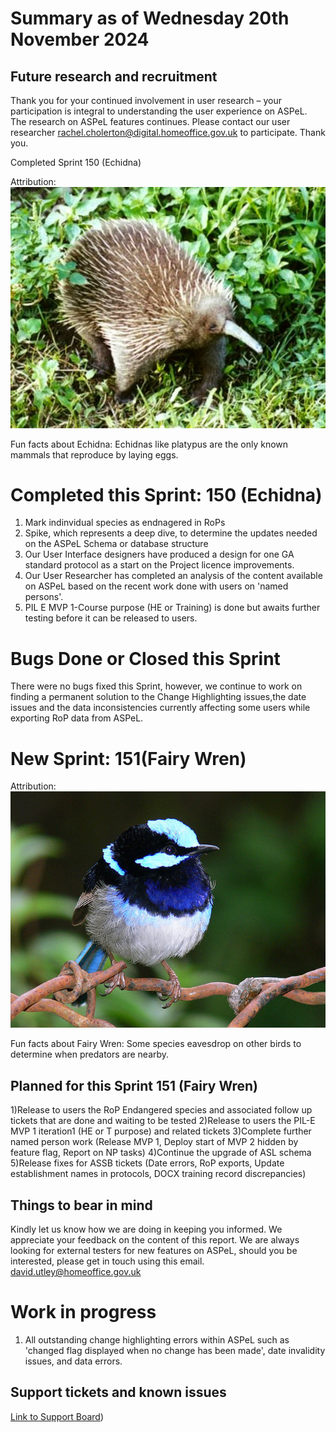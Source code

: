 # Summary as of Wednesday 20th November 2024



## Future research and recruitment 

Thank you for your continued involvement in user research – your participation is integral to understanding the user experience on ASPeL. The research on ASPeL features continues. Please contact our user researcher rachel.cholerton@digital.homeoffice.gov.uk to participate. Thank you.  
 


Completed Sprint 150 (Echidna)



Attribution:
![User:Jaganath, CC BY-SA 3.0 <http://creativecommons.org/licenses/by-sa/3.0/>, via Wikimedia Commons](128pxLong-beakedEchidna.jpg)






Fun facts about Echidna:
Echidnas like platypus are the only known mammals that reproduce by laying eggs.



# Completed this Sprint: 150 (Echidna)
1) Mark indinvidual species as endnagered in RoPs
2) Spike, which represents a deep dive, to determine the updates needed on the ASPeL Schema or database structure
3) Our User Interface designers have produced a design for one GA standard protocol as a start on the Project licence improvements.
4) Our User Researcher has completed an analysis of the content available on ASPeL based on the recent work done with users on 'named persons'.
5) PIL E MVP 1-Course purpose (HE or Training) is done but awaits further testing before it can be released to users. 

   
   

# Bugs Done or Closed this Sprint

There were no bugs fixed this Sprint, however, we continue to work on finding a permanent solution to the Change Highlighting issues,the date issues and the data inconsistencies currently affecting some users while exporting RoP data from ASPeL. 









# New Sprint: 151(Fairy Wren)








Attribution:
![[User:Jaganath, CC BY-SA 3.0 <http://creativecommons.org/licenses/by-sa/3.0/>, via Wikimedia Commons](https://commons.wikimedia.org/wiki/Category:CC-BY-SA-3.0-migrated)](FairyWren.jpg)







Fun facts about Fairy Wren:
Some species eavesdrop on other birds to determine when predators are nearby.




## Planned for this Sprint 151 (Fairy Wren)

1)Release to users the RoP Endangered species and associated follow up tickets that are done and waiting to be tested
2)Release to users the PIL-E MVP 1 iteration1 (HE or T purpose) and related tickets
3)Complete further named person work (Release MVP 1, Deploy start of MVP 2 hidden by feature flag, Report on NP tasks)
4)Continue the upgrade of ASL schema
5)Release fixes for ASSB tickets (Date errors, RoP exports, Update establishment names in protocols, DOCX training record discrepancies)

   


   

## Things to bear in mind
Kindly let us know how we are doing in keeping you informed. We appreciate your feedback on the content of this report. 
We are always looking for external testers for new features on ASPeL, should you be interested, please get in touch using this email. david.utley@homeoffice.gov.uk

# Work in progress
1) All outstanding change highlighting errors within ASPeL such as 'changed flag displayed when no change has been made', date invalidity issues, and data errors. 
  

   
 
   
## Support tickets and known issues
[Link to Support Board](https://collaboration.homeoffice.gov.uk/jira/secure/RapidBoard.jspa?rapidView=1717))





  

   
 
   
